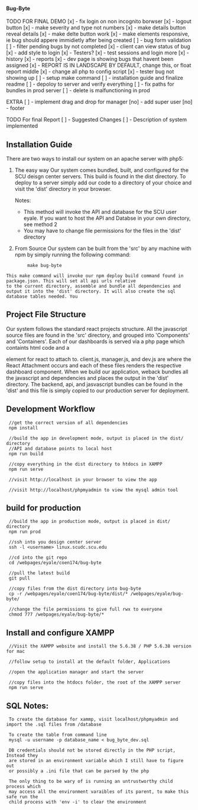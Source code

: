 #### Bug-Byte

TODO FOR FINAL DEMO
[x] - fix login on non incognito borwser
[x] - logout button
[x] - make severity and type not numbers
[x] - make details button reveal details
[x] - make delte button work 
[x] - make elements responsive, ie bug should appere immidietly after being created
[ ] - bug form validation
[ ] - filter pending bugs by not completed
[x] - client can view status of bug
[x] - add style to login
[x] - Testers?
[x] - test sessions and login more
[x] - history
[x] - reports
[x] - dev page is showing bugs that havent been assigned
[x] - REPORT IS IN LANDSCAPE BY DEFAULT, change this, or float report middle
[x] - change all php to config script
[x] - tester bug not showing up
[ ] - setup make command
[ ] - installation guide and finalize readme
[ ] - depoloy to server and verify everything
[ ] - fix <src> paths for bundles in prod server
[ ] - delete is malfunctioning in prod


EXTRA
[ ] - implement drag and drop for manager
[no] - add super user
[no] - footer

TODO For final Report
[ ] - Suggested Changes
[ ] - Description of system implemented

## Installation Guide
There are two ways to install our system on an apache server with php5:

1. The easy way
	Our system comes bundled, built, and configured for the SCU deisgn center servers. This build is found in the dist directory. To deploy to a server simply add our code to a directory of your choice and visit the 'dist' directory in
	your browser.

	Notes: 
	* This method will invoke the API and database for the SCU user eyale. If you want to host the API and Databse
	in your own directory, see method 2
	* You may have to change file permissions for the files in the 'dist' directory


2. From Source
	Our system can be built from the 'src' by any machine with npm by simply running the following command:
```
		make bug-byte
```
	This make command will invoke our npm deploy build command found in package.json. This will set all api urls relative
	to the current directory, assemble and bundle all dependencies and output it into the 'dist' directory. It will also create the sql database tables needed. You

## Project File Structure
Our system follows the standard react projects structure. All the javascript source files are found in the 'src'
directory, and grouped into 'Components' and 'Containers'. Each of our dashboards is served via a php page which
containts html code and a <div> element for react to attach to. client.js, manager.js, and dev.js are where the 
React Attachment occurs and each of these files renders the respective dashboard component. When we
build our application, weback bundles all the javascript and dependencies and places the output in the 'dist'
directory. The backend, api, and jasvascript bundles can be found in the 'dist' and this file is simply copied to
our production server for deployment.

## Development Workflow
```
 //get the correct version of all dependencies
 npm install
 
 //build the app in development mode, output is placed in the dist/ directory
 //API and database points to local host
 npm run build

 //copy everything in the dist directory to htdocs in XAMPP
 npm run serve

 //visit http://localhost in your browser to view the app

 //visit http://localhost/phpmyadmin to view the mysql admin tool
```
## build for production
```
 //build the app in production mode, output is placed in dist/ directory
 npm run prod

 //ssh into you design center server
 ssh -l <username> linux.scudc.scu.edu

 //cd into the git repo
 cd /webpages/eyale/coen174/bug-byte

 //pull the latest build
 git pull

 //copy files from the dist directory into bug-byte
 cp -r /webpages/eyale/coen174/bug-byte/dist/* /webpages/eyale/bug-byte/

 //change the file permissions to give full rwx to everyone
 chmod 777 /webpages/eyale/bug-byte/*
```
## Install and configure XAMPP
```
 //Visit the XAMPP website and install the 5.6.38 / PHP 5.6.38 version for mac
 
 //follow setup to install at the default folder, Applications
 
 //open the application manager and start the server

 //copy files into the htdocs folder, the root of the XAMPP server
 npm run serve
 ```

## SQL Notes:
```
 To create the database for xammp, visit localhost/phpmyadmin and import the .sql files from /database

 To create the table from command line
 mysql -u username -p database_name < bug_byte_dev.sql

 DB credentials should not be stored directly in the PHP script, Instead they
 are stored in an environment variable which I still have to figure out
 or possibly a .ini file that can be parsed by the php

 The only thing to be wary of is running an untrustworthy child process which
 may access all the environment varaibles of its parent, to make this safe run the
 child process with 'env -i' to clear the environment
```